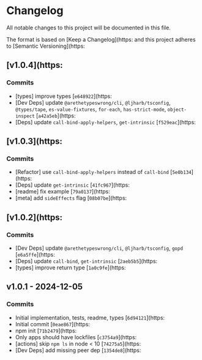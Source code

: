 # Changelog

All notable changes to this project will be documented in this file.

The format is based on [Keep a Changelog](https:
and this project adheres to [Semantic Versioning](https:

## [v1.0.4](https:

### Commits

- [types] improve types [`e648922`](https:
- [Dev Deps] update `@arethetypeswrong/cli`, `@ljharb/tsconfig`, `@types/tape`, `es-value-fixtures`, `for-each`, `has-strict-mode`, `object-inspect` [`a42a5eb`](https:
- [Deps] update `call-bind-apply-helpers`, `get-intrinsic` [`f529eac`](https:

## [v1.0.3](https:

### Commits

- [Refactor] use `call-bind-apply-helpers` instead of `call-bind` [`5e0b134`](https:
- [Deps] update `get-intrinsic` [`41fc967`](https:
- [readme] fix example [`79a0137`](https:
- [meta] add `sideEffects` flag [`08b07be`](https:

## [v1.0.2](https:

### Commits

- [Dev Deps] update `@arethetypeswrong/cli`, `@ljharb/tsconfig`, `gopd` [`e6a5ffe`](https:
- [Deps] update `call-bind`, `get-intrinsic` [`2aeb5b5`](https:
- [types] improve return type [`1a0c9fe`](https:

## v1.0.1 - 2024-12-05

### Commits

- Initial implementation, tests, readme, types [`6d94121`](https:
- Initial commit [`0eae867`](https:
- npm init [`71b2479`](https:
- Only apps should have lockfiles [`c3754a9`](https:
- [actions] skip `npm ls` in node &lt; 10 [`74275a5`](https:
- [Dev Deps] add missing peer dep [`1354de8`](https:
